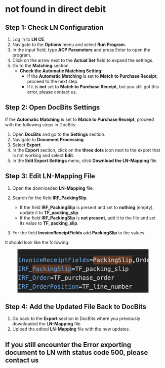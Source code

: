 # not found in direct debit

## **Step 1: Check LN Configuration**

1. Log in to **LN CE**.
2. Navigate to the **Options** menu and select **Run Program**.
3. In the input field, type **ACP Parameters** and press Enter to open the program.
4. Click on the arrow next to the **Actual Set** field to expand the settings.
5. Go to the **Matching** section.
   * **Check the Automatic Matching Setting:**
     * If the **Automatic Matching** is set to **Match to Purchase Receipt**, proceed to the next step.
     * If it is **not** set to **Match to Purchase Receipt**, but you still got this error, please contact us.

## **Step 2: Open DocBits Settings**

If the **Automatic Matching** is set to **Match to Purchase Receipt**, proceed with the following steps in DocBits:

1. Open **DocBits** and go to the **Settings** section.
2. Navigate to **Document Processing**.
3. Select **Export**.
4. In the **Export** section, click on the **three dots** icon next to the export that is not working and select **Edit**.
5. In the **Edit Export Settings** menu, click **Download the LN-Mapping** file.

## **Step 3: Edit LN-Mapping File**

1. Open the downloaded **LN-Mapping** file.
2.  Search for the field **IRF\_PackingSlip**.

    * If the field **IRF\_PackingSlip** is present and set to **nothing** (empty), update it to **TF\_packing\_slip**.
    * If the field **IRF\_PackingSlip** is **not present**, add it to the file and set its value to **TF\_packing\_slip**.&#x20;


3. For the field **InvoiceReceiptFields** add **PackingSlip** to the values.

It should look like the following:

<figure><img src="../../../../.gitbook/assets/image (328).png" alt=""><figcaption></figcaption></figure>



## **Step 4: Add the Updated File Back to DocBits**

1. Go back to the **Export** section in DocBits where you previously downloaded the **LN-Mapping** file.
2. Upload the edited **LN-Mapping** file with the new updates.

## If you still encounter the **Error exporting document to LN** with status code **500**, please contact us
